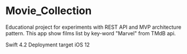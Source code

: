 # Movie_Collection

Educational project for experiments with REST API and MVP architecture pattern.
This app show films list by key-word "Marvel" from TMdB api.

Swift 4.2
Deployment target iOS 12
